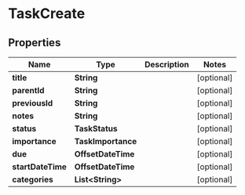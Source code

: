 

# TaskCreate


## Properties

| Name | Type | Description | Notes |
|------------ | ------------- | ------------- | -------------|
|**title** | **String** |  |  [optional] |
|**parentId** | **String** |  |  [optional] |
|**previousId** | **String** |  |  [optional] |
|**notes** | **String** |  |  [optional] |
|**status** | **TaskStatus** |  |  [optional] |
|**importance** | **TaskImportance** |  |  [optional] |
|**due** | **OffsetDateTime** |  |  [optional] |
|**startDateTime** | **OffsetDateTime** |  |  [optional] |
|**categories** | **List&lt;String&gt;** |  |  [optional] |




